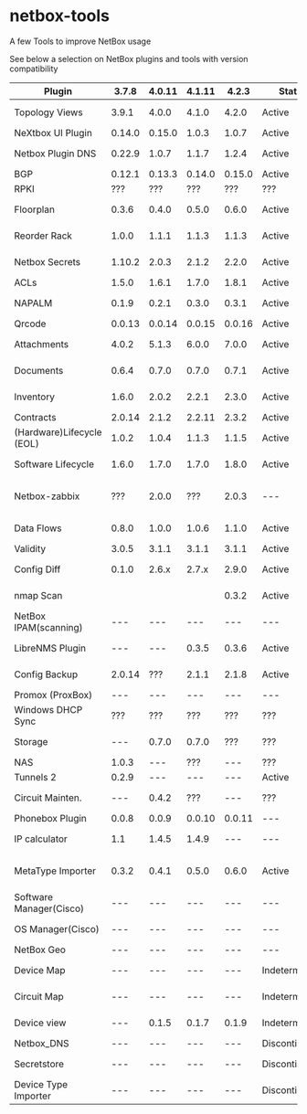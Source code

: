 # netbox-tools
A few Tools to improve NetBox usage

See below a selection on NetBox plugins and tools with version compatibility

|Plugin                   |3.7.8 |4.0.11|4.1.11|4.2.3 |Status       |Pip Package                   |configuration.py         |URL                                                             |
|-------------------------|------|------|------|------|-------------|------------------------------|-------------------------|----------------------------------------------------------------|
|Topology Views           |3.9.1 |4.0.0 |4.1.0 |4.2.0 |Active       |netbox-topology-views         |netbox_topology_views    |[Topology Views](https://github.com/netbox-community/netbox-topology-views)|
|NeXtbox UI Plugin        |0.14.0|0.15.0|1.0.3 |1.0.7 |Active       |nextbox-ui-plugin             |nextbox_ui_plugin        |[NeXtbox UI](https://github.com/iDebugAll/nextbox-ui-plugin)|
|Netbox Plugin DNS        |0.22.9|1.0.7 |1.1.7 |1.2.4 |Active       |netbox-plugin-dns             |netbox_dns               |[Plugin DNS](https://github.com/peteeckel/netbox-plugin-dns)|
|BGP                      |0.12.1|0.13.3|0.14.0|0.15.0|Active       |netbox-bgp                    |netbox_bgp               |[Plugin RPKI](https://github.com/menckend/netbox_rpki)|
|RPKI                     |???   |???   |???   |???   |???          |netbox_rpki                   |netbox_rpki              |[Plugin BGP](https://github.com/netbox-community/netbox-bgp)|
|Floorplan                |0.3.6 |0.4.0 |0.5.0 |0.6.0 |Active       |netbox-floorplan-plugin       |netbox_floorplan         |[Floorplan](https://github.com/netbox-community/netbox-floorplan-plugin)|
|Reorder Rack             |1.0.0 |1.1.1 |1.1.3 |1.1.3 |Active       |netbox-reorder-rack           |netbox_reorder_rack      |[Secrets](https://github.com/Onemind-Services-LLC/netbox-secrets)|
|Netbox Secrets           |1.10.2|2.0.3 |2.1.2 |2.2.0 |Active       |netbox-secrets                |netbox_secrets           |[NetBox Secretstore](https://github.com/DanSheps/netbox-secretstore)|
|ACLs                     |1.5.0 |1.6.1 |1.7.0 |1.8.1 |Active       |netbox-acls                   |netbox_acls              |[ACLs](https://github.com/ryanmerolle/netbox-acls)|
|NAPALM                   |0.1.9 |0.2.1 |0.3.0 |0.3.1 |Active       |netbox-napalm-plugin          |netbox_napalm_plugin     |[NAPALM Plugin](https://github.com/netbox-community/netbox-napalm)|
|Qrcode                   |0.0.13|0.0.14|0.0.15|0.0.16|Active       |netbox-qrcode                 |netbox_qrcode            |[QR code](https://github.com/netbox-community/netbox-qrcode)|
|Attachments              |4.0.2 |5.1.3 |6.0.0 |7.0.0 |Active       |netbox-attachments            |netbox_attachment        |[NetBox Attachments](https://github.com/Kani999/netbox-attachments)|
|Documents                |0.6.4 |0.7.0 |0.7.0 |0.7.1 |Active       |netbox-documents              |netbox_documents         |[Documents Plugin](https://github.com/jasonyates/netbox-documents)|
|Inventory                |1.6.0 |2.0.2 |2.2.1 |2.3.0 |Active       |netbox-inventory              |netbox_inventory         |[Inventory Plugin](https://github.com/ArnesSI/netbox-inventory)|
|Contracts                |2.0.14|2.1.2 |2.2.11|2.3.2 |Active       |netbox-contract               |netbox_contract          |[Contract](https://github.com/mlebreuil/netbox-contract)|
|(Hardware)Lifecycle (EOL)|1.0.2 |1.0.4 |1.1.3 |1.1.5 |Active       |netbox-lifecycle              |netbox_lifecycle         |[Lifecycle](https://github.com/DanSheps/netbox-lifecycle/releases)|
|Software Lifecycle       |1.6.0 |1.7.0 |1.7.0 |1.8.0 |Active       |netbox-slm                    |netbox_slm               |[Software Lifecycle](https://github.com/ICTU/netbox_slm)|
|Netbox-zabbix            |???   |2.0.0 |???   |2.0.3 |---          |netbox-zabbix                 |                         |[Plugin NetBox Zabbix](https://github.com/DanSheps/netbox-zabbix)|
|Data Flows               |0.8.0 |1.0.0 |1.0.6 |1.1.0 |Active       |netbox-data-flows             |netbox_data_flows        |[Data Flows](https://github.com/Alef-Burzmali/netbox-data-flows)|
|Validity                 |3.0.5 |3.1.1 |3.1.1 |3.1.1 |Active       |netbox-validity               |validity                 |[Validity](https://github.com/amyasnikov/validity)|
Config Diff               |0.1.0 |2.6.x |2.7.x |2.9.0 |Active       |netbox-config-diff            |netbox_config_diff       |[Config Diff](https://github.com/miaow2/netbox-config-diff)|
|nmap Scan                |      |      |      |0.3.2 |Active       |---                           |---                      |[NetBox nmap Scan](https://github.com/LoH-lu/netbox-nmap-scan)|
|NetBox IPAM(scanning)    |---   |---   |---   |---   |---          |---                           |---                      |[Netbox-IPAM](https://github.com/hrleinonen/netbox-ipam)|
|LibreNMS Plugin          |---   |---   |0.3.5 |0.3.6 |Active       |netbox-librenms-plugin        |netbox_librenms_plugin   |[LibreNMS Plugin](https://github.com/bonzo81/netbox-librenms-plugin)|
|Config Backup            |2.0.14|???   |2.1.1 |2.1.8 |Active       |netbox-config-backup          |netbox_config_backup     |[Config Backup](https://github.com/DanSheps/netbox-config-backup)|
|Promox (ProxBox)         |---   |---   |---   |---   |---          |netbox-proxbox                |netbox_proxbox           |[ProxBox](https://github.com/netdevopsbr/netbox-proxbox)|
|Windows DHCP Sync        |???   |???   |???   |???   |???          |---                           |---                      |[Win DHCP](https://github.com/scsitteam/netbox-windhcp)|
|Storage                  |---   |0.7.0 |0.7.0 |???   |???          |netbox-storage-plugin         |netbox_storage           |[Storage](https://github.com/viroge/netbox-storage)|
|NAS                      |1.0.3 |---   |???   |---   |???          |netbox-nas                    |netbox_nas               |[NAS](https://github.com/wutcat/netbox-nas)|
|Tunnels 2                |0.2.9 |---   |---   |---   |Active       |netbox-tunnels2               |netbox_tunnels2          |[Tunnels 2](https://github.com/robertlynch3/netbox-tunnels2?tab=readme-ov-file)|
|Circuit Mainten.         |---   |0.4.2 |???   |---   |???          |netbox-circuitmaintenance     |netbox_circuitmaintenance|[Circuit Maintenance](https://github.com/jasonyates/netbox-circuitmaintenance)|
|Phonebox Plugin          |0.0.8 |0.0.9 |0.0.10|0.0.11|---          |phonebox-plugin               |phonebox_plugin          |[Phonebox](https://github.com/iDebugAll/phonebox_plugin)|
|IP calculator            |1.1   |1.4.5 |1.4.9 |---   |---          |netbox-ipcalculator           |netbox_ipcalculator      |[IP calculator](https://github.com/PieterL75/netbox_ipcalculator)|
|MetaType Importer        |0.3.2 |0.4.1 |0.5.0 |0.6.0 |Active       |netbox-metatype-importer      |netbox_metatype_importer |[Metatype Importer](https://github.com/Onemind-Services-LLC/netbox-metatype-importer)|
|Software Manager(Cisco)  |---   |---   |---   |---   |---          |netbox-plugin-software-manager|software_manager         |[Software manager](https://github.com/alsigna/netbox-software-manager)|
|OS Manager(Cisco)        |---   |---   |---   |---   |---          |netbox-os-manager             |???                      |[OS manager](https://github.com/jonasnieberle/netbox-os-manager)|
|NetBox Geo               |---   |---   |---   |---   |---          |---                           |geo                      |[NetBox Geo](https://github.com/wholesailnetworks/netbox-geo)|
|Device Map               |---   |---   |---   |---   |Indeterminado|netbox-plugin-device-map      |netbox_device_map        |[Device Map](https://github.com/drygdryg/netbox-plugin-device-map)|
|Circuit Map              |---   |---   |---   |---   |Indeterminado|netbox-plugin-circuit-map     |netbox_circuit_map       |[Circuit Map](https://github.com/pv2b/netbox-plugin-circuit-map)|
|Device view              |---   |0.1.5 |0.1.7 |0.1.9 |Indeterminado|netbox-device-view            |netbox_device_view       |[Device View](https://github.com/peterbaumert/netbox-device-view)|
|Netbox_DNS               |---   |---   |---   |---   |Discontinued |netbox-dns                    |netbox_dns               |[DNS(archive)](https://github.com/auroraresearchlab/netbox-dns)|
|Secretstore              |---   |---   |---   |---   |Discontinued |netbox-secretstore            |netbox_secretstore       ||
|Device Type Importer     |---   |---   |---   |---   |Discontinued |---                           |---                      ||
